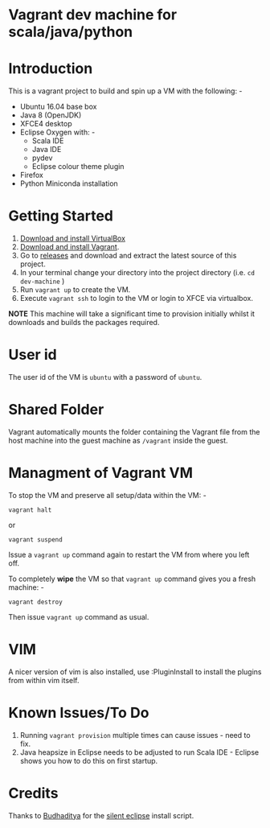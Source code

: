 Vagrant dev machine for scala/java/python
=========================================

# Introduction

This is a vagrant project to build and spin up a VM with the following: -

* Ubuntu 16.04 base box
* Java 8 (OpenJDK)
* XFCE4 desktop
* Eclipse Oxygen with: -
    - Scala IDE
    - Java IDE
    - pydev
    - Eclipse colour theme plugin
* Firefox
* Python Miniconda installation

# Getting Started

1. [Download and install VirtualBox](https://www.virtualbox.org/wiki/Downloads)
2. [Download and install Vagrant](http://www.vagrantup.com/downloads.html).
3. Go to [releases](https://github.com/martinprobson/dev-machine/releases) and download and extract the latest source of this project.
5. In your terminal change your directory into the project directory (i.e. `cd dev-machine` )
6. Run ```vagrant up``` to create the VM.
7. Execute ```vagrant ssh``` to login to the VM or login to XFCE via virtualbox.

 **NOTE** This machine will take a significant time to provision initially whilst it downloads and builds the packages required.

# User id

The user id of the VM is `ubuntu` with a password of `ubuntu`.

# Shared Folder

Vagrant automatically mounts the folder containing the Vagrant file from the host machine into
the guest machine as `/vagrant` inside the guest.


# Managment of Vagrant VM

To stop the VM and preserve all setup/data within the VM: -

```
vagrant halt
```

or

```
vagrant suspend
```

Issue a `vagrant up` command again to restart the VM from where you left off.

To completely **wipe** the VM so that `vagrant up` command gives you a fresh machine: -

```
vagrant destroy
```

Then issue `vagrant up` command as usual.

# VIM

A nicer version of vim is also installed, use :PluginInstall to install the plugins from within vim itself.

# Known Issues/To Do

1. Running `vagrant provision` multiple times can cause issues - need to fix.
2. Java heapsize in Eclipse needs to be adjusted to run Scala IDE - Eclipse shows you how to do this on first startup.

# Credits

Thanks to [Budhaditya](https://github.com/budhash) for the [silent eclipse](https://github.com/budhash/install-eclipse) install script.
